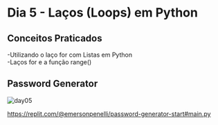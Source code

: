 # Dia 5 - Laços (Loops) em Python

## Conceitos Praticados
-Utilizando o laço for com Listas em Python <br />
-Laços for e a função range() <br />

## Password Generator
![day05](https://user-images.githubusercontent.com/98851253/154311198-83cc6a60-6a57-4e21-bb01-6b54593def0e.gif)

https://replit.com/@emersonpenelli/password-generator-start#main.py
